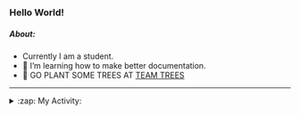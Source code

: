 ### Hello World!

##### About:
- Currently I am a student.
- 🌱 I’m learning how to make better documentation.
- 🌱 GO PLANT SOME TREES AT [TEAM TREES](https://teamtrees.org/)

---
<details>
  <summary>:zap: My Activity:</summary>
  
<!--START_SECTION:waka-->
![Code Time](http://img.shields.io/badge/Code%20Time-1%2C152%20hrs%2044%20mins-blue)

**I'm a Night 🦉** 

```text
🌞 Morning                1585 commits        ██░░░░░░░░░░░░░░░░░░░░░░░   09.55 % 
🌆 Daytime                5748 commits        █████████░░░░░░░░░░░░░░░░   34.64 % 
🌃 Evening                4800 commits        ███████░░░░░░░░░░░░░░░░░░   28.93 % 
🌙 Night                  4461 commits        ███████░░░░░░░░░░░░░░░░░░   26.88 % 
```
📅 **I'm Most Productive on Wednesday** 

```text
Monday                   2447 commits        ████░░░░░░░░░░░░░░░░░░░░░   14.75 % 
Tuesday                  2214 commits        ███░░░░░░░░░░░░░░░░░░░░░░   13.34 % 
Wednesday                3807 commits        ██████░░░░░░░░░░░░░░░░░░░   22.94 % 
Thursday                 2126 commits        ███░░░░░░░░░░░░░░░░░░░░░░   12.81 % 
Friday                   1649 commits        ██░░░░░░░░░░░░░░░░░░░░░░░   09.94 % 
Saturday                 1467 commits        ██░░░░░░░░░░░░░░░░░░░░░░░   08.84 % 
Sunday                   2884 commits        ████░░░░░░░░░░░░░░░░░░░░░   17.38 % 
```


📊 **This Week I Spent My Time On** 

```text
🔥 Editors: 
VS Code                  2 mins              █████████████████████████   100.00 % 

🐱‍💻 Projects: 
giveth-dapps-v2          1 min               ██████████████████░░░░░░░   72.12 % 
praise                   0 secs              ███████░░░░░░░░░░░░░░░░░░   27.88 % 
```


 Last Updated on 22/07/2023 21:09:25 UTC
<!--END_SECTION:waka-->
</details>
